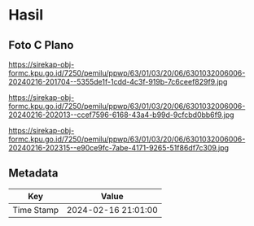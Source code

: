 # Hasil

## Foto C Plano

https://sirekap-obj-formc.kpu.go.id/7250/pemilu/ppwp/63/01/03/20/06/6301032006006-20240216-201704--5355de1f-1cdd-4c3f-919b-7c6ceef829f9.jpg

https://sirekap-obj-formc.kpu.go.id/7250/pemilu/ppwp/63/01/03/20/06/6301032006006-20240216-202013--ccef7596-6168-43a4-b99d-9cfcbd0bb6f9.jpg

https://sirekap-obj-formc.kpu.go.id/7250/pemilu/ppwp/63/01/03/20/06/6301032006006-20240216-202315--e90ce9fc-7abe-4171-9265-51f86df7c309.jpg


## Metadata

| Key        | Value               |
| ---------- | ------------------- |
| Time Stamp | 2024-02-16 21:01:00 |



